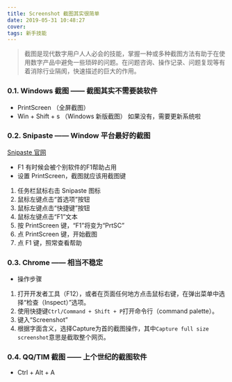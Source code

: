 ```yaml
---
title: Screenshot 截图其实很简单
date: 2019-05-31 10:48:27
cover: 
tags: 新手技能
---
```

> 截图是现代数字用户人人必会的技能，掌握一种或多种截图方法有助于在使用数字产品中避免一些琐碎的问题。在问题咨询、操作记录、问题复现等有着消除行业隔阂，快速描述的巨大的作用。

<!-- more -->

### 0.1. Windows 截图 —— 截图其实不需要装软件
- PrintScreen （全屏截图）
- Win + Shift + s （Windows 新版截图）
如果没有，需要更新系统啦

### 0.2. Snipaste —— Window 平台最好的截图
[Snipaste 官网]("https://www.snipaste.com/")
- F1 
有时候会被个别软件的F1帮助占用
- 设置 PrintScreen，截图就应该用截图键
1. 任务栏鼠标右击 Snipaste 图标
1. 鼠标左键点击“首选项”按钮
1. 鼠标左键点击“快捷键”按钮
1. 鼠标左键点击“F1”文本
1. 按 PrintScreen 键，“F1”将变为“PrtSC”
1. 点 PrintScreen 键，开始截图
1. 点 F1 键，照常查看帮助

### 0.3. Chrome —— 相当不稳定
- 操作步骤
1. 打开开发者工具（F12），或者在页面任何地方点击鼠标右键，在弹出菜单中选择“检查（Inspect）”选项。
1. 使用快捷键`Ctrl/Command + Shift + P`打开命令行（command palette）。
1. 键入“Screenshot”
1. 根据字面含义，选择Capture为首的截图操作，其中`Capture full size screenshot`意思是截取整个网页。

### 0.4. QQ/TIM 截图 —— 上个世纪的截图软件
- Ctrl + Alt + A